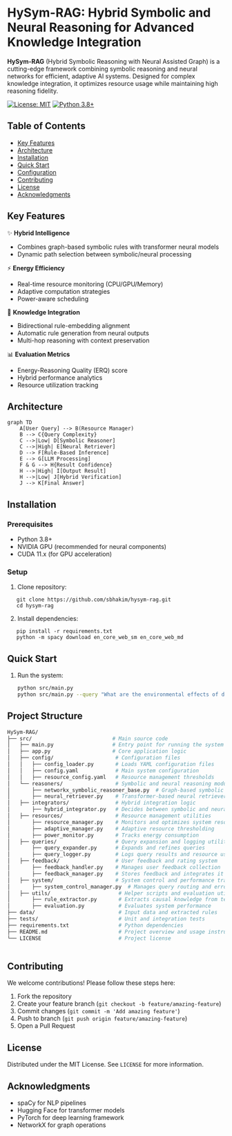 # HySym-RAG: Hybrid Symbolic and Neural Reasoning for Advanced Knowledge Integration

**HySym-RAG** (Hybrid Symbolic Reasoning with Neural Assisted Graph) is a cutting-edge framework combining symbolic reasoning and neural networks for efficient, adaptive AI systems. Designed for complex knowledge integration, it optimizes resource usage while maintaining high reasoning fidelity.

[![License: MIT](https://img.shields.io/badge/License-MIT-yellow.svg)](https://opensource.org/licenses/MIT)
[![Python 3.8+](https://img.shields.io/badge/python-3.8+-blue.svg)](https://www.python.org/downloads/)

## Table of Contents
- [Key Features](#key-features)
- [Architecture](#architecture)
- [Installation](#installation)
- [Quick Start](#quick-start)
- [Configuration](#configuration)
- [Contributing](#contributing)
- [License](#license)
- [Acknowledgments](#acknowledgments)

## Key Features

✨ **Hybrid Intelligence**  
- Combines graph-based symbolic rules with transformer neural models
- Dynamic path selection between symbolic/neural processing

⚡ **Energy Efficiency**  
- Real-time resource monitoring (CPU/GPU/Memory)
- Adaptive computation strategies
- Power-aware scheduling

🧠 **Knowledge Integration**  
- Bidirectional rule-embedding alignment
- Automatic rule generation from neural outputs
- Multi-hop reasoning with context preservation

📊 **Evaluation Metrics**  
- Energy-Reasoning Quality (ERQ) score
- Hybrid performance analytics
- Resource utilization tracking

## Architecture

```mermaid
graph TD
    A[User Query] --> B(Resource Manager)
    B --> C{Query Complexity}
    C -->|Low| D[Symbolic Reasoner]
    C -->|High| E[Neural Retriever]
    D --> F[Rule-Based Inference]
    E --> G[LLM Processing]
    F & G --> H{Result Confidence}
    H -->|High| I[Output Result]
    H -->|Low| J[Hybrid Verification]
    J --> K[Final Answer]
 ```

## Installation

### Prerequisites

- Python 3.8+
- NVIDIA GPU (recommended for neural components)
- CUDA 11.x (for GPU acceleration)

### Setup

1. Clone repository:
```
   git clone https://github.com/sbhakim/hysym-rag.git
   cd hysym-rag
```


2. Install dependencies:
```
   pip install -r requirements.txt
   python -m spacy download en_core_web_sm en_core_web_md
```

## Quick Start

1. Run the system:
   ```bash
   python src/main.py
   python src/main.py --query "What are the environmental effects of deforestation?"
    ```
## Project Structure

```bash
HySym-RAG/
├── src/                          # Main source code
│   ├── main.py                   # Entry point for running the system
│   ├── app.py                    # Core application logic
│   ├── config/                    # Configuration files
│   │   ├── config_loader.py       # Loads YAML configuration files
│   │   ├── config.yaml            # Main system configuration
│   │   ├── resource_config.yaml   # Resource management thresholds
│   └── reasoners/                 # Symbolic and neural reasoning modules
│       ├── networkx_symbolic_reasoner_base.py  # Graph-based symbolic reasoner
│       ├── neural_retriever.py    # Transformer-based neural retriever
│   ├── integrators/               # Hybrid integration logic
│       ├── hybrid_integrator.py   # Decides between symbolic and neural reasoning
│   ├── resources/                 # Resource management utilities
│       ├── resource_manager.py    # Monitors and optimizes system resources
│       ├── adaptive_manager.py    # Adaptive resource thresholding
│       ├── power_monitor.py       # Tracks energy consumption
│   ├── queries/                   # Query expansion and logging utilities
│       ├── query_expander.py      # Expands and refines queries
│       ├── query_logger.py        # Logs query results and resource usage
│   ├── feedback/                  # User feedback and rating system
│       ├── feedback_handler.py    # Manages user feedback collection
│       ├── feedback_manager.py    # Stores feedback and integrates it into learning
│   ├── system/                    # System control and performance tracking
│       ├── system_control_manager.py  # Manages query routing and error recovery
│   ├── utils/                      # Helper scripts and evaluation utilities
│       ├── rule_extractor.py       # Extracts causal knowledge from text
│       ├── evaluation.py           # Evaluates system performance
├── data/                           # Input data and extracted rules
├── tests/                          # Unit and integration tests
├── requirements.txt                # Python dependencies
├── README.md                       # Project overview and usage instructions
└── LICENSE                         # Project license
   
```

## Contributing

We welcome contributions! Please follow these steps here:

1. Fork the repository
2. Create your feature branch (`git checkout -b feature/amazing-feature`)
3. Commit changes (`git commit -m 'Add amazing feature'`)
4. Push to branch (`git push origin feature/amazing-feature`)
5. Open a Pull Request


## License

Distributed under the MIT License. See `LICENSE` for more information.

## Acknowledgments

- spaCy for NLP pipelines
- Hugging Face for transformer models
- PyTorch for deep learning framework
- NetworkX for graph operations